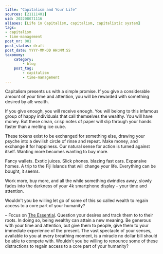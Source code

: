 ```yaml
---
title: "Capitalism and Your Life"
sources: [21111401]
uid: 202208071116
aliases: [Life in Capitalism, capitalism, capitalistic system]
tags: 
- capitalism
- time-management
post_nr: 001
post_status: draft
post_date: YYYY-MM-DD HH:MM:SS
taxonomy:
    category:
        - blog
    post_tag:
        - capitalism
        - time-management
---
```


Capitalism presents us with a simple promise. If you give a considerable amount of your time and attention, you will be rewarded with something desired by all: wealth. 

If you give enough, you will receive enough. You will belong to this infamous group of happy individuals that call themselves the wealthy. You will have money. But these clean, crisp notes of paper will slip through your hands faster than a melting ice cube.

These tokens exist to be exchanged for something else, drawing your psyche into a devilish circle of rinse and repeat. Make money, and exchange it for happiness. Our natural sense for action is turned against itself. Wanting more becomes wanting to buy more.

Fancy wallets. Exotic juices. Slick phones. blazing fast cars. Expansive homes. A trip to the Fiji Islands that will change your life. Everything can be bought, it seems.

Work more, buy more, and all the while something dwindles away, slowly fades into the darkness of your 4k smartphone display – your time and attention.

Wouldn't you be willing let go of some of this so called wealth to regain access to a core part of your humanity?

–
Focus on [The Essential](the-essential.md). Question your desires and track them to to their roots. In doing so, being wealthy can attain a new meaning. Be generous with your time and attention, but give them to people, give them to your immediate experience of the present. The vast spectacle of your senses, available to you at every breathing moment, is a miracle no dollar bill should be able to compete with. Wouldn't you be willing to renounce some of these distractions to regain access to a core part of your humanity?
